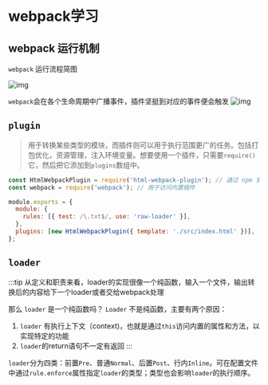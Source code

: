 # webpack学习

## webpack 运行机制
`webpack` 运行流程简图

![img](/dovis-blog/webpack/1.png)

`webpack`会在各个生命周期中广播事件，插件坚挺到对应的事件便会触发
![img](/dovis-blog/webpack/2.png)


## `plugin`
> 用于转换某些类型的模块，而插件则可以用于执行范围更广的任务。包括打包优化，资源管理，注入环境变量。想要使用一个插件，只需要`require()`它，然后把它添加到`plugins`数组中。

```js
const HtmlWebpackPlugin = require('html-webpack-plugin'); // 通过 npm 安装
const webpack = require('webpack'); // 用于访问内置插件

module.exports = {
  module: {
    rules: [{ test: /\.txt$/, use: 'raw-loader' }],
  },
  plugins: [new HtmlWebpackPlugin({ template: './src/index.html' })],
};
```

## `loader`
:::tip
从定义和职责来看，loader的实现很像一个纯函数，输入一个文件，输出转换后的内容给下一个loader或者交给webpack处理

那么 `loader` 是一个纯函数吗？
`Loader` 不是纯函数，主要有两个原因：
1. `loader` 有执行上下文（context)，也就是通过`this`访问内置的属性和方法，以实现特定的功能
2. `loader`的return语句不一定有返回
:::

`loader`分为四类：前置`Pre`、普通`Normal`、后置`Post`、行内`Inline`。可在配置文件中通过`rule.enforce`属性指定`loader`的类型；类型也会影响`loader`的执行顺序。